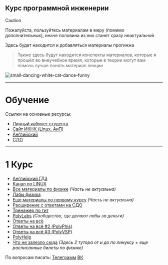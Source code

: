 ## Курс программной инженерии

> [!Caution]
> Пожалуйста, пользуйтесь материалам в меру (помимо дополнительных), иначе половина из них станет сразу неактуальной

Здесь будет находится и добавляться материалы прогинжа

> Также здесь будут находится конспекты материалов, которые я прошёл во внеучебное время, которые в теории могут вам помочь лучше понять материал лекции


![small-dancing-white-cat-dance-funny](https://github.com/user-attachments/assets/e4eed1a6-fd9c-423d-a371-3df1ac3d5c2f)

___
# Обучение

Ссылки на основные ресурсы:

- [Личный кабинет студента](https://my.spbstu.ru/)
- [Сайт ИКНК (Linux, АиП)](https://dl.spbstu.ru/my/) 
- [Английский](https://dl-hum.spbstu.ru/my/)
- [СДО](https://lms.spbstu.ru/my/)

___
# 1 Курс

- [Английский ГДЗ](https://disk.yandex.ru/d/YL7u5Q_u_nDqKA?w=1)
- [Канал по LINUX](https://www.youtube.com/channel/UCvRRgjjKvyLNB9yx3oGu2Xw)
- [Все материалы по физике](https://disk.yandex.ru/d/_TJUMCpRQ11MkQ) *(Часть не актуальна)*
- [Лабы физика](https://disk.yandex.ru/d/QWNOW9l4tdbysA)
- [Еще материалы по первому курсу](https://drive.google.com/drive/folders/1L1G-qq5dw2Pr283_14S0u-MGtpamxtCY) *(Часть не актуальна)*
- [Расширение с ответами на СДО](https://syncshare.naloaty.me/)
- [Тренажер по гит](https://learngitbranching.js.org/?locale=ru_RU)
- [PolyLabs](https://vk.com/polylabs) *(Сообщество, где делают лабы за деньги)*
- [Ответы на всё](https://imetspbstu.super.site/)
- [Ответы на всё #2 (PolyPhis)](https://polyphis.ru/)
- [Ответы на всё #3 (PolyVSP)](https://polyvsp.ru/)
- [PolyHelp](https://vk.com/poly_help_spb)
- [Что не залезло сюда](https://drive.google.com/drive/folders/1gwvSy9u-cKbPPnoMkK1wXIm272gR1B76?usp=drive_link) *(Здесь 2 тутора от и до по линуксу + еще расписанные билеты по физике)*


По вопросам писать: [Телеграмм](https://t.me/JDH_LR_994) [ВК](https://vk.com/jdh_lr_994) 
